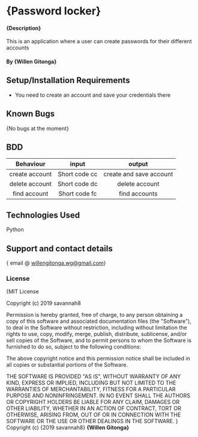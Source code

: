 # {Password locker}
#### {Description}
This is an application where a user can create passwords for their different accounts
#### By **{Willen Gitonga}**
## Setup/Installation Requirements
* You need to create an account and save your credentials there
## Known Bugs
{No bugs at the moment}
## BDD
 | Behaviour            | input                              | output 
 | :-------------:      | :-------------:                    | :-------------: 
 |  create account      | Short code cc                      |  create and save account
 |  delete account      | Short code dc                      |  delete account 
 |  find account        | Short code fc                      |  find accounts
 
## Technologies Used
Python


## Support and contact details
{ email @ willengitonga.wg@gmail.com}
### License
{MIT License

Copyright (c) 2019 savannah8

Permission is hereby granted, free of charge, to any person obtaining a copy
of this software and associated documentation files (the "Software"), to deal
in the Software without restriction, including without limitation the rights
to use, copy, modify, merge, publish, distribute, sublicense, and/or sell
copies of the Software, and to permit persons to whom the Software is
furnished to do so, subject to the following conditions:

The above copyright notice and this permission notice shall be included in all
copies or substantial portions of the Software.

THE SOFTWARE IS PROVIDED "AS IS", WITHOUT WARRANTY OF ANY KIND, EXPRESS OR
IMPLIED, INCLUDING BUT NOT LIMITED TO THE WARRANTIES OF MERCHANTABILITY,
FITNESS FOR A PARTICULAR PURPOSE AND NONINFRINGEMENT. IN NO EVENT SHALL THE
AUTHORS OR COPYRIGHT HOLDERS BE LIABLE FOR ANY CLAIM, DAMAGES OR OTHER
LIABILITY, WHETHER IN AN ACTION OF CONTRACT, TORT OR OTHERWISE, ARISING FROM,
OUT OF OR IN CONNECTION WITH THE SOFTWARE OR THE USE OR OTHER DEALINGS IN THE
SOFTWARE.
}
Copyright (c) {2019 savannah8} **{Willen Gitonga}**